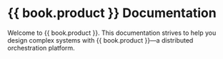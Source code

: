# {{ book.product }} Documentation

Welcome to {{ book.product }}. This documentation strives to help you design complex systems with {{ book.product }}—a distributed orchestration platform.
